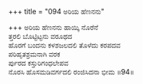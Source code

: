 +++
title = "094 ಅರಿಯ ಹೆಣನನು"

+++
ಅರಿಯ ಹೆಣನನು ಹಾಯ್ಕಿ ನೊರೆನೆ  
ತ್ತರಲಿ ಬೊಟ್ಟಿಟ್ಟನು ವರೂಥದ  
ಹೊರಗೆ ಬಂದನು ಕಳಶಜಲದಲಿ ತೊಳೆದು ಕರಪದವ  
ಪರಿಹೃತಶ್ರಮನಾಗಿ ವರಕ  
ರ್ಪುರದ ಕಸ್ತುರಿಗಂಧಲೇಪವ  
ನೊರಸಿ ಹೊಸಮಡಿವರ್ಗದಲಿ ರಂಜಿಸಿದನಾ ಭೀಮ      ॥94॥